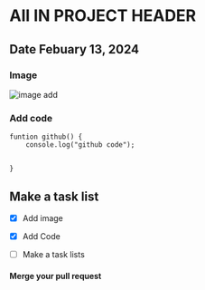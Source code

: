 # All IN PROJECT HEADER
## Date Febuary 13, 2024


### Image
![image add](https://komarev.com/ghpvc/?username=seanpm2001)


### Add code
```
funtion github() {
    console.log("github code");


}
```


## Make a task list
- [x] Add image
- [x] Add Code
- [ ] Make a task lists


#### Merge your pull request

